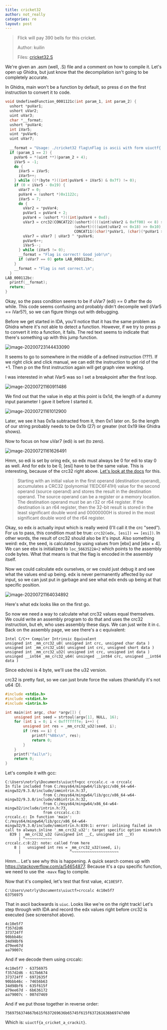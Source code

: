 ```yaml
---
title: cricket32
author: not_really
categories: re
layout: post
---
```


> Flick will pay 390 bells for this cricket.
>
> Author: kuilin
>
> Files: [cricket32.S](/uploads/2020-07-24/cricket32.S)

We're given an .asm (well, .S) file and a comment on how to compile it. Let's open up Ghidra, but just know that the decompilation isn't going to be completely accurate.

In Ghidra, main won't be a function by default, so press d on the first instruction to convert it to code.

```c
void UndefinedFunction_0001121c(int param_1, int param_2) {
  ushort *puVar1;
  ushort uVar2;
  uint uVar3;
  char *__format;
  ushort *puVar4;
  int iVar5;
  uint *puVar6;
  uint uVar7;
  
  __format = "Usage: ./cricket32 flag\nFlag is ascii with form uiuctf{...}\n";
  if (param_1 == 2) {
    puVar6 = *(uint **)(param_2 + 4);
    iVar5 = -1;
    do {
      iVar5 = iVar5;
      iVar5++;
    } while ((*(byte *)((int)puVar6 + iVar5) & 0x7f) != 0);
    if (0 < iVar5 - 0x19) {
      uVar7 = 0;
      puVar4 = (ushort *)0x1122c;
      iVar5 = 7;
      do {
        uVar2 = *puVar4;
        puVar1 = puVar4 + 2;
        puVar4 = (ushort *)((int)puVar4 + 0xd);
        uVar3 = crc32(CONCAT22((ushort)((((uint)uVar2 & 0xff00) << 8) >> 0x10) |
                               (ushort)(((uint)uVar2 << 0x18) >> 0x10),
                               CONCAT11((char)*puVar1, (char)(*puVar1 >> 8))), *puVar6);
        uVar7 = uVar7 | uVar3 ^ *puVar6;
        puVar6++;
        iVar5--;
      } while (iVar5 != 0);
      __format = "Flag is correct! Good job!\n";
      if (uVar7 == 0) goto LAB_000112bc;
    }
    __format = "Flag is not correct.\n";
  }
LAB_000112bc:
  printf(__format);
  return;
}
```

Okay, so the pass condition seems to be if uVar7 (edi) == 0 after the do while. This code seems confusing and probably didn't decompile well (iVar5 == iVar5?), so we can figure things out with debugging.

Before we get started in IDA, you'll notice that it has the same problem as Ghidra where it's not able to detect a function. However, if we try to press p to convert it into a function, it fails. The red text seems to indicate that there's something up with this jump function.

![image-20200723144433090](/uploads/2020-07-24/image-20200723144433090.png)

It seems to go to somewhere in the middle of a defined instruction (???). If we right click and click manual, we can edit the instruction to get rid of the +1. Then p on the first instruction again will get graph view working.

I was interested in what iVar5 was so I set a breakpoint after the first loop.

![image-20200721160911486](/uploads/2020-07-24/image-20200721160911486.png)

We find out that the value in ebp at this point is 0x1d, the length of a dummy input parameter I gave it before I started it. 

![image-20200721161012900](/uploads/2020-07-24/image-20200721161012900.png)

Later, we see it has 0x1a subtracted from it, then 0x1 later on. So the length of our string probably needs to be 0x1b (27) or greater (not 0x19 like Ghidra shows).

Now to focus on how uVar7 (edi) is set (to zero).

![image-20200721161626491](/uploads/2020-07-24/image-20200721161626491.png)

Hmm, so edi is set by oring edx, so edx must always be 0 for edi to stay 0 as well. And for edx to be 0, [esi] have to be the same value. This is interesting, because of the crc32 right above. [Let's look at the docs](https://www.felixcloutier.com/x86/crc32) for this.

> Starting with an initial value in the first operand (destination operand), accumulates a CRC32 (polynomial 11EDC6F41H) value for the  second operand (source operand) and stores the result in the destination operand. The source operand can be a register or a memory location. The destination operand must be an r32 or r64 register. If the destination  is an r64 register, then the 32-bit result is stored in the least  significant double word and 00000000H is stored in the most significant  double word of the r64 register.

Okay, so edx _is_ actually input which is really weird (I'll call it the crc "seed"). For us to pass, this condition must be true: `crc32(edx, [esi]) == [esi])`. In other words, the result of crc32 should also be it's input. Also something weird: edx, the seed, is calculated by using values from [ebx] and [ebx + 4]. We can see ebx is initialized to `loc_5663522A+2` which points to the assembly code bytes. What that means is that the flag is encoded in the assembly itself.

Now we could calculate edx ourselves, or we could just debug it and see what the values end up being. edx is never permanently affected by our input, so we can just put in garbage and see what edx ends up being at that specific position.

![image-20200721164034892](/uploads/2020-07-24/image-20200721164034892.png)

Here's what edx looks like on the first go.

So now we need a way to calculate what crc32 values equal themselves. We could write an assembly program to do that and uses the crc32 instruction, but eh, who uses assembly these days. We can just write it in c. Back on the assembly page, we see there's a c equivalent:

```
Intel C/C++ Compiler Intrinsic Equivalent
unsigned int _mm_crc32_u8( unsigned int crc, unsigned char data )
unsigned int _mm_crc32_u16( unsigned int crc, unsigned short data )
unsigned int _mm_crc32_u32( unsigned int crc, unsigned int data )
unsinged __int64 _mm_crc32_u64( unsinged __int64 crc, unsigned __int64 data )
```

Since edx/esi is 4 byte, we'll use the u32 version.

crc32 is pretty fast, so we can just brute force the values (thankfully it's not u64 :D).

```c
#include <stdio.h>
#include <stdint.h>
#include <intrin.h>

int main(int argc, char *argv[]) {
	unsigned int seed = strtoul(argv[1], NULL, 16);
	for (int i = 0; i < 0xfffffffe; i++) {
		unsigned int res = _mm_crc32_u32(seed, i);
		if (res == i) {
			printf("%08x\n", res);
			return 0;
		}
	}
	printf("fail\n");
	return 0;
}
```

Let's compile it with gcc:

```
C:\Users\notrly\Documents\uiuctf>gcc crccalc.c -o crccalc
In file included from C:/msys64/mingw64/lib/gcc/x86_64-w64-mingw32/9.3.0/include/immintrin.h:37,
                 from C:/msys64/mingw64/lib/gcc/x86_64-w64-mingw32/9.3.0/include/x86intrin.h:32,
                 from C:/msys64/mingw64/x86_64-w64-mingw32/include/intrin.h:73,
                 from crccalc.c:3:
crccalc.c: In function 'main':
C:/msys64/mingw64/lib/gcc/x86_64-w64-mingw32/9.3.0/include/smmintrin.h:839:1: error: inlining failed in call to always_inline '_mm_crc32_u32': target specific option mismatch
  839 | _mm_crc32_u32 (unsigned int __C, unsigned int __V)
      | ^~~~~~~~~~~~~
crccalc.c:8:22: note: called from here
    8 |   unsigned int res = _mm_crc32_u32(seed, i);
      |                      ^~~~~~~~~~~~~~~~~~~~~~
```

Hmm... Let's see why this is happening. A quick search comes up with https://stackoverflow.com/a/54654877. Because it's a cpu specific function, we need to use the `-mavx` flag to compile.

Now that it's compiled, let's test that first value, `4C10E5F7`.

```
C:\Users\notrly\Documents\uiuctf>crccalc 4c10e5f7
63756975
```

That in ascii backwards is `uiuc`. Looks like we're on the right track! Let's step through with IDA and record the edx values right before crc32 is executed (see screenshot above).

```
4c10e5f7
f357d2d6
373724ff
90bbb46c
34d98bf6
d79ee67d
aa79007c
```

And if we decode them using crccalc:

```
4c10e5f7 - 63756975
f357d2d6 - 617b6674
373724ff - 6972635f
90bbb46c - 74656b63
34d98bf6 - 635f615f
d79ee67d - 6b636172
aa79007c - 007d7469
```

And if we put those together in reverse order:

`7569756374667b615f637269636b65745f615f637261636b69747d00`

Which is: `uiuctf{a_cricket_a_crackit}`.

